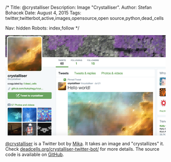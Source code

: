 /*
Title: @crystalliser
Description: Image "Crystalliser".
Author: Stefan Bohacek
Date: August 4, 2015
Tags: twitter,twitterbot,active,images,opensource,open source,python,dead_cells

Nav: hidden
Robots: index,follow
*/

[![](/content/bots/twitterbots/images/crystalliser.png)](https://twitter.com/crystalliser)

[@crystalliser](https://twitter.com/crystalliser) is a Twitter bot by [Mika](https://twitter.com/dead_cells). It takes an image and "crystallizes" it. Check [deadcells.org/crystalliser-twitter-bot/](http://www.deadcells.org/crystalliser-twitter-bot/) for more details. The source code is available on [GitHub](https://github.com/Autophagy/crystalliser-bot).
